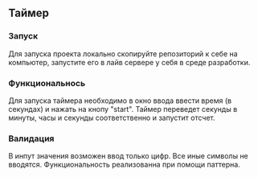 ## Таймер


### Запуск
Для запуска проекта локально скопируйте репозиторий к себе на компьютер, запустите его в лайв сервере у себя в среде разработки.

### Функциональнось

Для запуска таймера необходимо в окно ввода ввести время (в секундах) и нажать на кнопу "start". Таймер переведет секунды в минуты, часы и секунды соответственно и запустит отсчет.


### Валидация

В инпут значения возможен ввод только цифр. Все иные символы не вводятся. 
Функциональность реализованна при помощи паттерна.